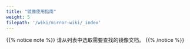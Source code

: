 ```yaml
---
title: "镜像使用指南"
weight: 5
filepath: '/wiki/mirror-wiki/_index'
---
```


{{% notice note %}}
请从列表中选取需要查找的镜像文档。
{{% /notice %}}
